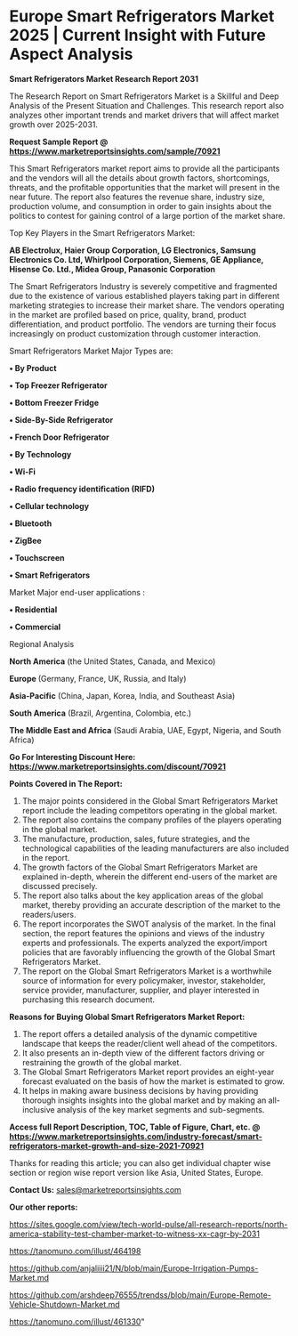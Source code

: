 # Europe Smart Refrigerators Market 2025 | Current Insight with Future Aspect Analysis

<strong>Smart Refrigerators Market Research Report 2031</strong>

The Research Report on Smart Refrigerators Market is a Skillful and Deep Analysis of the Present Situation and Challenges. This research report also analyzes other important trends and market drivers that will affect market growth over 2025-2031.

<strong>Request Sample Report @ <a href=https://www.marketreportsinsights.com/sample/70921>https://www.marketreportsinsights.com/sample/70921</a></strong>

This Smart Refrigerators market report aims to provide all the participants and the vendors will all the details about growth factors, shortcomings, threats, and the profitable opportunities that the market will present in the near future. The report also features the revenue share, industry size, production volume, and consumption in order to gain insights about the politics to contest for gaining control of a large portion of the market share.

Top Key Players in the Smart Refrigerators Market:

<strong>AB Electrolux, Haier Group Corporation, LG Electronics, Samsung Electronics Co. Ltd, Whirlpool Corporation, Siemens, GE Appliance, Hisense Co. Ltd., Midea Group, Panasonic Corporation</strong>

The Smart Refrigerators Industry is severely competitive and fragmented due to the existence of various established players taking part in different marketing strategies to increase their market share. The vendors operating in the market are profiled based on price, quality, brand, product differentiation, and product portfolio. The vendors are turning their focus increasingly on product customization through customer interaction.

Smart Refrigerators Market Major Types are:

<strong>• By Product

• Top Freezer Refrigerator

• Bottom Freezer Fridge

• Side-By-Side Refrigerator

• French Door Refrigerator

• By Technology

• Wi-Fi

• Radio frequency identification (RIFD)

• Cellular technology

• Bluetooth

• ZigBee

• Touchscreen

• Smart Refrigerators</strong>

Market Major end-user applications :

<strong>• Residential

• Commercial</strong>

Regional Analysis

</u><strong><b>North America</b></strong> (the United States, Canada, and Mexico)

<strong><b>Europe </b></strong>(Germany, France, UK, Russia, and Italy)

<strong><b>Asia-Pacific</b></strong> (China, Japan, Korea, India, and Southeast Asia)

<strong><b>South America</b></strong> (Brazil, Argentina, Colombia, etc.)

<strong><b>The Middle East and Africa</b></strong> (Saudi Arabia, UAE, Egypt, Nigeria, and South Africa)

<strong>Go For Interesting Discount Here: <a href=https://www.marketreportsinsights.com/discount/70921>https://www.marketreportsinsights.com/discount/70921</a></strong>

<strong>Points Covered in The Report:</strong>
<ol>
  <li>The major points considered in the Global Smart Refrigerators Market report include the leading competitors operating in the global market.</li>
  <li>The report also contains the company profiles of the players operating in the global market.</li>
  <li>The manufacture, production, sales, future strategies, and the technological capabilities of the leading manufacturers are also included in the report.</li>
  <li>The growth factors of the Global Smart Refrigerators Market are explained in-depth, wherein the different end-users of the market are discussed precisely.</li>
  <li>The report also talks about the key application areas of the global market, thereby providing an accurate description of the market to the readers/users.</li>
  <li>The report incorporates the SWOT analysis of the market. In the final section, the report features the opinions and views of the industry experts and professionals. The experts analyzed the export/import policies that are favorably influencing the growth of the Global Smart Refrigerators Market.</li>
  <li>The report on the Global Smart Refrigerators Market is a worthwhile source of information for every policymaker, investor, stakeholder, service provider, manufacturer, supplier, and player interested in purchasing this research document.</li>
</ol>
<strong>Reasons for Buying Global Smart Refrigerators Market Report:</strong>

<ol>
  <li>The report offers a detailed analysis of the dynamic competitive landscape that keeps the reader/client well ahead of the competitors.</li>
  <li>It also presents an in-depth view of the different factors driving or restraining the growth of the global market.</li>
  <li>The Global Smart Refrigerators Market report provides an eight-year forecast evaluated on the basis of how the market is estimated to grow.</li>
  <li>It helps in making aware business decisions by having providing thorough insights insights into the global market and by making an all-inclusive analysis of the key market segments and sub-segments.</li>
</ol>
<strong>Access full Report Description, TOC, Table of Figure, Chart, etc. @ <a href=https://www.marketreportsinsights.com/industry-forecast/smart-refrigerators-market-growth-and-size-2021-70921>https://www.marketreportsinsights.com/industry-forecast/smart-refrigerators-market-growth-and-size-2021-70921</a></strong>


Thanks for reading this article; you can also get individual chapter wise section or region wise report version like Asia, United States, Europe.

<strong>Contact Us:</strong>
sales@marketreportsinsights.com

<strong>Our other reports:</strong>

<a href=https://sites.google.com/view/tech-world-pulse/all-research-reports/north-america-stability-test-chamber-market-to-witness-xx-cagr-by-2031>https://sites.google.com/view/tech-world-pulse/all-research-reports/north-america-stability-test-chamber-market-to-witness-xx-cagr-by-2031</a>

<a href=https://tanomuno.com/illust/464198>https://tanomuno.com/illust/464198</a>

<a href=https://github.com/anjaliiii21/N/blob/main/Europe-Irrigation-Pumps-Market.md>https://github.com/anjaliiii21/N/blob/main/Europe-Irrigation-Pumps-Market.md</a>

<a href=https://github.com/arshdeep76555/trendss/blob/main/Europe-Remote-Vehicle-Shutdown-Market.md>https://github.com/arshdeep76555/trendss/blob/main/Europe-Remote-Vehicle-Shutdown-Market.md</a>

<a href=https://tanomuno.com/illust/461330>https://tanomuno.com/illust/461330</a>"

